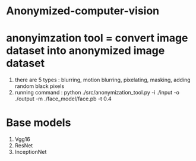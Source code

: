 # Anonymized-computer-vision

# anonyimzation tool = convert image dataset into anonymized image dataset
1. there are 5 types : blurring, motion blurring, pixelating, masking, adding random black pixels
2. running command : python ./src/anonymization_tool.py -i ./input -o ./output -m ./face_model/face.pb -t 0.4

# Base models
1. Vgg16
2. ResNet
3. InceptionNet

